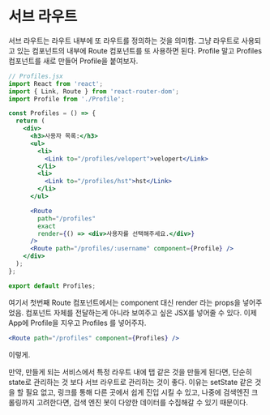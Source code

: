 # 서브 라우트

서브 라우트는 라우트 내부에 또 라우트를 정의하는 것을 의미함. 그냥 라우트로 사용되고 있는 컴포넌트의 내부에 Route 컴포넌트를 또 사용하면 된다. Profile 말고 Profiles 컴포넌트를 새로 만들어 Profile을 붙여보자.

```jsx
// Profiles.jsx
import React from 'react';
import { Link, Route } from 'react-router-dom';
import Profile from './Profile';

const Profiles = () => {
  return (
    <div>
      <h3>사용자 목록:</h3>
      <ul>
        <li>
          <Link to="/profiles/velopert">velopert</Link>
        </li>
        <li>
          <Link to="/profiles/hst">hst</Link>
        </li>
      </ul>

      <Route
        path="/profiles"
        exact
        render={() => <div>사용자를 선택해주세요.</div>}
      />
      <Route path="/profiles/:username" component={Profile} />
    </div>
  );
};

export default Profiles;
```

여기서 첫번째 Route 컴포넌트에서는 component 대신 render 라는 props을 넣어주었음. 컴포넌트 자체를 전달하는게 아니라 보여주고 싶은 JSX를 넣어줄 수 있다. 이제 App에 Profile을 지우고 Profiles 를 넣어주자.

```jsx
<Route path="/profiles" component={Profiles} />
```

이렇게.

만약, 만들게 되는 서비스에서 특정 라우트 내에 탭 같은 것을 만들게 된다면, 단순히 state로 관리하는 것 보다 서브 라우트로 관리하는 것이 좋다. 이유는 setState 같은 것을 할 필요 없고, 링크를 통해 다른 곳에서 쉽게 진입 시킬 수 있고, 나중에 검색엔진 크롤링까지 고려한다면, 검색 엔진 봇이 다양한 데이터를 수집해갈 수 있기 때문이다.